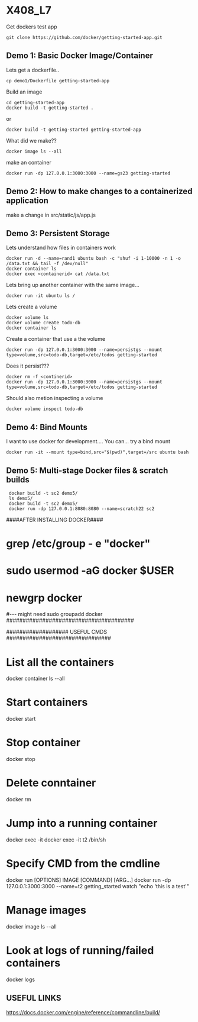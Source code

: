 # X408_L7

Get dockers test app

```
git clone https://github.com/docker/getting-started-app.git
```


## Demo 1: Basic Docker Image/Container

Lets get a dockerfile..

```
cp demo1/Dockerfile getting-started-app
```

Build an image

```
cd getting-started-app
docker build -t getting-started .
```

or

```
docker build -t getting-started getting-started-app
```

What did we make??
```
docker image ls --all
```

make an container
```
docker run -dp 127.0.0.1:3000:3000 --name=gs23 getting-started
```



## Demo 2: How to make changes to a containerized application

make a change in src/static/js/app.js

## Demo 3: Persistent Storage

Lets understand how files in containers work

```
docker run -d --name=rand1 ubuntu bash -c "shuf -i 1-10000 -n 1 -o /data.txt && tail -f /dev/null"
docker container ls
docker exec <containerid> cat /data.txt
```

Lets bring up another container with the same image...

```
docker run -it ubuntu ls /
```

Lets create a volume

```
docker volume ls
docker volume create todo-db
docker container ls
```

Create a container that use a the volume

```
docker run -dp 127.0.0.1:3000:3000 --name=persistgs --mount type=volume,src=todo-db,target=/etc/todos getting-started
```

Does it persist???

```
docker rm -f <continerid>
docker run -dp 127.0.0.1:3000:3000 --name=persistgs --mount type=volume,src=todo-db,target=/etc/todos getting-started
 ```

Should also metion inspecting a volume

```
docker volume inspect todo-db
```


## Demo 4: Bind Mounts

I want to use docker for development....
You can... try a bind mount

```
docker run -it --mount type=bind,src="$(pwd)",target=/src ubuntu bash
```


## Demo 5: Multi-stage Docker files & scratch builds

```
 docker build -t sc2 demo5/
 ls demo5/
 docker build -t sc2 demo5/
 docker run -dp 127.0.0.1:8080:8080 --name=scratch22 sc2
```




####AFTER INSTALLING DOCKER####
# grep /etc/group - e "docker"
# sudo usermod -aG docker $USER
# newgrp docker
#--- might need sudo groupadd docker
#######################################

################### USEFUL CMDS ################################
# List all the containers
docker container ls --all
# Start containers
docker start <container name>
# Stop container
docker stop <container name>
# Delete conntainer
docker rm <container name>
# Jump into a running container
docker exec -it <container name> <cmd>
docker exec -it t2 /bin/sh
# Specify CMD from the cmdline
docker run [OPTIONS] IMAGE [COMMAND] [ARG...]
docker run -dp 127.0.0.1:3000:3000 --name=t2 getting_started watch "echo 'this is a test'"
# Manage images
docker image ls --all
# Look at logs of running/failed containers
docker logs <name>


## USEFUL LINKS
https://docs.docker.com/engine/reference/commandline/build/








